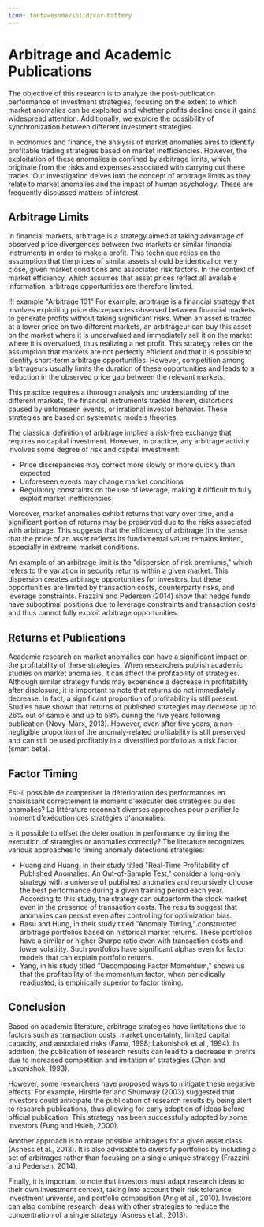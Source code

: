 ```yaml
---
icon: fontawesome/solid/car-battery
---
```

# Arbitrage and Academic Publications

The objective of this research is to analyze the post-publication performance of investment strategies, focusing on the extent to which market anomalies can be exploited and whether profits decline once it gains widespread attention. Additionally, we explore the possibility of synchronization between different investment strategies.

In economics and finance, the analysis of market anomalies aims to identify profitable trading strategies based on market inefficiencies. However, the exploitation of these anomalies is confined by arbitrage limits, which originate from the risks and expenses associated with carrying out these trades. Our investigation delves into the concept of arbitrage limits as they relate to market anomalies and the impact of human psychology. These are frequently discussed matters of interest.

## Arbitrage Limits

In financial markets, arbitrage is a strategy aimed at taking advantage of observed price divergences between two markets or similar financial instruments in order to make a profit. This technique relies on the assumption that the prices of similar assets should be identical or very close, given market conditions and associated risk factors. In the context of market efficiency, which assumes that asset prices reflect all available information, arbitrage opportunities are therefore limited.

!!! example "Arbitrage 101"
    For example, arbitrage is a financial strategy that involves exploiting price discrepancies observed between financial markets to generate profits without taking significant risks. When an asset is traded at a lower price on two different markets, an arbitrageur can buy this asset on the market where it is undervalued and immediately sell it on the market where it is overvalued, thus realizing a net profit. This strategy relies on the assumption that markets are not perfectly efficient and that it is possible to identify short-term arbitrage opportunities. However, competition among arbitrageurs usually limits the duration of these opportunities and leads to a reduction in the observed price gap between the relevant markets.

This practice requires a thorough analysis and understanding of the different markets, the financial instruments traded therein, distortions caused by unforeseen events, or irrational investor behavior. These strategies are based on systematic models theories.

The classical definition of arbitrage implies a risk-free exchange that requires no capital investment. However, in practice, any arbitrage activity involves some degree of risk and capital investment:

* Price discrepancies may correct more slowly or more quickly than expected
* Unforeseen events may change market conditions
* Regulatory constraints on the use of leverage, making it difficult to fully exploit market inefficiencies

Moreover, market anomalies exhibit returns that vary over time, and a significant portion of returns may be preserved due to the risks associated with arbitrage. This suggests that the efficiency of arbitrage (in the sense that the price of an asset reflects its fundamental value) remains limited, especially in extreme market conditions.

An example of an arbitrage limit is the "dispersion of risk premiums," which refers to the variation in security returns within a given market. This dispersion creates arbitrage opportunities for investors, but these opportunities are limited by transaction costs, counterparty risks, and leverage constraints. Frazzini and Pedersen (2014) show that hedge funds have suboptimal positions due to leverage constraints and transaction costs and thus cannot fully exploit arbitrage opportunities.

## Returns et Publications

 Academic research on market anomalies can have a significant impact on the profitability of these strategies. When researchers publish academic studies on market anomalies, it can affect the profitability of strategies. Although similar strategy funds may experience a decrease in profitability after disclosure, it is important to note that returns do not immediately decrease. In fact, a significant proportion of profitability is still present. Studies have shown that returns of published strategies may decrease up to 26% out of sample and up to 58% during the five years following publication (Novy-Marx, 2013). However, even after five years, a non-negligible proportion of the anomaly-related profitability is still preserved and can still be used profitably in a diversified portfolio as a risk factor (smart beta).

## Factor Timing

Est-il possible de compenser la détérioration des performances en choisissant correctement le moment d'exécuter des stratégies ou des anomalies? La littérature reconnaît diverses approches pour planifier le moment d'exécution des stratégies d'anomalies:

Is it possible to offset the deterioration in performance by timing the execution of strategies or anomalies correctly? The literature recognizes various approaches to timing anomaly detections strategies:

* Huang and Huang, in their study titled "Real-Time Profitability of Published Anomalies: An Out-of-Sample Test," consider a long-only strategy with a universe of published anomalies and recursively choose the best performance during a given training period each year. According to this study, the strategy can outperform the stock market even in the presence of transaction costs. The results suggest that anomalies can persist even after controlling for optimization bias.
* Basu and Hung, in their study titled "Anomaly Timing," constructed arbitrage portfolios based on historical market returns. These portfolios have a similar or higher Sharpe ratio even with transaction costs and lower volatility. Such portfolios have significant alphas even for factor models that can explain portfolio returns.
* Yang, in his study titled "Decomposing Factor Momentum," shows us that the profitability of the momentum factor, when periodically readjusted, is empirically superior to factor timing.

## Conclusion

Based on academic literature, arbitrage strategies have limitations due to factors such as transaction costs, market uncertainty, limited capital capacity, and associated risks (Fama, 1998; Lakonishok et al., 1994). In addition, the publication of research results can lead to a decrease in profits due to increased competition and imitation of strategies (Chan and Lakonishok, 1993).

However, some researchers have proposed ways to mitigate these negative effects. For example, Hirshleifer and Shumway (2003) suggested that investors could anticipate the publication of research results by being alert to research publications, thus allowing for early adoption of ideas before official publication. This strategy has been successfully adopted by some investors (Fung and Hsieh, 2000).

Another approach is to rotate possible arbitrages for a given asset class (Asness et al., 2013). It is also advisable to diversify portfolios by including a set of arbitrages rather than focusing on a single unique strategy (Frazzini and Pedersen, 2014).

Finally, it is important to note that investors must adapt research ideas to their own investment context, taking into account their risk tolerance, investment universe, and portfolio composition (Ang et al., 2010). Investors can also combine research ideas with other strategies to reduce the concentration of a single strategy (Asness et al., 2013).





